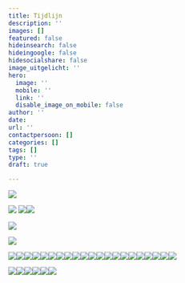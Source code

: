 ```yaml
---
title: Tijdlijn
description: ''
images: []
featured: false
hideinsearch: false
hideingoogle: false
hidesocialshare: false
image_uitgelicht: ''
hero:
  image: ''
  mobile: ''
  link: ''
  disable_image_on_mobile: false
author: ''
date: 
url: ''
contactpersoon: []
categories: []
tags: []
type: ''
draft: true

---
```

  
![](https://res.cloudinary.com/callvoip/image/upload/v1577777786/JAN_-_Vamos_niong2.png)

[![](https://res.cloudinary.com/callvoip/image/upload/v1577777809/JAN_-_CTI_l2tzxu.png)](https://www.callvoip.nl/voip-cti-koppelen-dat-het-een-lieve-lust-is/ "cti")  ![](https://res.cloudinary.com/callvoip/image/upload/v1577777953/FEB_-_audio_yvngyn.png)![](https://res.cloudinary.com/callvoip/image/upload/v1577777972/MRT_-_click_to_dial_gpvitp.png)

![](https://res.cloudinary.com/callvoip/image/upload/v1577777994/MRT_-_Qaller_update_u2b5yc.png)

![](https://res.cloudinary.com/callvoip/image/upload/v1577778188/MRT_-_geuzenet_qaa7wf.png)

![](https://res.cloudinary.com/callvoip/image/upload/v1577778207/MRT_-_Noordz_yscrpq.png)![](https://res.cloudinary.com/callvoip/image/upload/v1577778222/APR_-_vamos_2.0_q3eosb.png)![](https://res.cloudinary.com/callvoip/image/upload/v1577778232/APR_-_1000_giswbe.png)![](https://res.cloudinary.com/callvoip/image/upload/v1577778254/MEI_-_Dion_ymlaix.png)![](https://res.cloudinary.com/callvoip/image/upload/v1577778274/JUL_-_Feature_Update_jvnqmf.png)![](https://res.cloudinary.com/callvoip/image/upload/v1577778307/JUL_-_Bereikbaarheidsmonitore_ahja7c.png)![](https://res.cloudinary.com/callvoip/image/upload/v1577778324/JUL_-_Multiple_Called_ID_dmgjse.png)![](https://res.cloudinary.com/callvoip/image/upload/v1577778338/JUL_-_Update_doorverbinden_ykzfpk.png)![](https://res.cloudinary.com/callvoip/image/upload/v1577778350/JUL_Panasonic-certificering_fhwgde.png)![](https://res.cloudinary.com/callvoip/image/upload/v1577778360/JUL_-_Tim_v_d_Horst_frllsx.png)![](https://res.cloudinary.com/callvoip/image/upload/v1577778374/AUG_-_Nieuw_Callvoip_logo_p3lau2.png)![](https://res.cloudinary.com/callvoip/image/upload/v1577778387/AUG_-_Nieuwe_Website_tdujxs.png)![](https://res.cloudinary.com/callvoip/image/upload/v1577778399/SEP_-_KPN_ISDN_Stopt_ledlmu.png)![](https://res.cloudinary.com/callvoip/image/upload/v1577778410/SEP_-_Roy_Liezen_qhh40g.png)![](https://res.cloudinary.com/callvoip/image/upload/v1577778467/SEP_-_Qaller_3.0_khc8ty.png)![](https://res.cloudinary.com/callvoip/image/upload/v1577778485/OKT_-_Tim_2.0_vlnjb3.png)![](https://res.cloudinary.com/callvoip/image/upload/v1577778501/NOV_-_Billboard_yodzkj.png)![](https://res.cloudinary.com/callvoip/image/upload/v1577778513/NOV_-_Promotiedagen_b6cov8.png)![](https://res.cloudinary.com/callvoip/image/upload/v1577778523/NOV_-_Forum_pey5nl.png)![](https://res.cloudinary.com/callvoip/image/upload/v1577778539/DEC_-_5_mythen_oddbvk.png)![](https://res.cloudinary.com/callvoip/image/upload/v1577778552/DEC_-_Kerst_imcyht.png)

![](https://res.cloudinary.com/callvoip/image/upload/v1577781063/2020_pkajd2.png)![](https://res.cloudinary.com/callvoip/image/upload/v1577778581/2020_-_SIP_Trunk_nkimxv.png)![](https://res.cloudinary.com/callvoip/image/upload/v1577778590/2020_-_waiting_position_ygmsit.png)![](https://res.cloudinary.com/callvoip/image/upload/v1577778604/2020_-_Provisioning_uc3ygd.png)![](https://res.cloudinary.com/callvoip/image/upload/v1577778616/2020_-_call_in_UC_q9jz9b.png)![](https://res.cloudinary.com/callvoip/image/upload/v1577778624/2020_-_2FA_cn4rby.png)